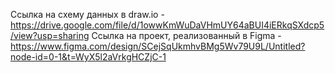 Ссылка на cхему данных в draw.io - https://drive.google.com/file/d/1owwKmWuDaVHmUY64aBUI4iERkqSXdcp5/view?usp=sharing
Ссылка на проект, реализованный в Figma -  https://www.figma.com/design/SCejSqUkmhvBMg5Wv79U9L/Untitled?node-id=0-1&t=WyX5l2aVrkgHCZjC-1
